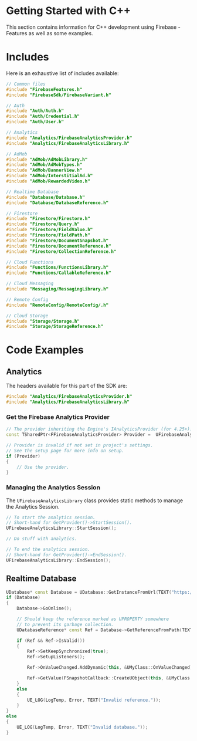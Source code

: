 # Getting Started with C++
This section contains information for C++ development using Firebase - Features as well as some examples.
# Includes
Here is an exhaustive list of includes available:
```cpp
// Common files
#include "FirebaseFeatures.h"
#include "FirebaseSdk/FirebaseVariant.h"

// Auth
#include "Auth/Auth.h"
#include "Auth/Credential.h"
#include "Auth/User.h"

// Analytics
#include "Analytics/FirebaseAnalyticsProvider.h"
#include "Analytics/FirebaseAnalyticsLibrary.h"

// AdMob
#include "AdMob/AdMobLibrary.h"
#include "AdMob/AdMobTypes.h"
#include "AdMob/BannerView.h"
#include "AdMob/InterstitialAd.h"
#include "AdMob/RewardedVideo.h"

// Realtime Database
#include "Database/Database.h"
#include "Database/DatabaseReference.h"

// Firestore
#include "Firestore/Firestore.h"
#include "Firestore/Query.h"
#include "Firestore/FieldValue.h"
#include "Firestore/FieldPath.h"
#include "Firestore/DocumentSnapshot.h"
#include "Firestore/DocumentReference.h"
#include "Firestore/CollectionReference.h"

// Cloud Functions
#include "Functions/FunctionsLibrary.h"
#include "Functions/CallableReference.h"

// Cloud Messaging
#include "Messaging/MessagingLibrary.h"

// Remote Config
#include "RemoteConfig/RemoteConfig/.h"

// Cloud Storage
#include "Storage/Storage.h"
#include "Storage/StorageReference.h"
```

# Code Examples
## Analytics
The headers available for this part of the SDK are:
```cpp
#include "Analytics/FirebaseAnalyticsProvider.h"
#include "Analytics/FirebaseAnalyticsLibrary.h"
```
### Get the Firebase Analytics Provider
```cpp
// The provider inheriting the Engine's IAnalyticsProvider (for 4.25+).
const TSharedPtr<FFirebaseAnalyticsProvider> Provider =  UFirebaseAnalyticsLibrary::GetAnalyticsProvider();

// Provider is invalid if not set in project's settings.
// See the setup page for more info on setup.
if (Provider)
{
    // Use the provider.
}
```
### Managing the Analytics Session
The `UFirebaseAnalyticsLibrary` class provides static methods to manage the Analytics Session.
```cpp
// To start the analytics session.
// Short-hand for GetProvider()->StartSession().
UFirebaseAnalyticsLibrary::StartSession();

// Do stuff with analytics.

// To end the analytics session.
// Short-hand for GetProvider()->EndSession().
UFirebaseAnalyticsLibrary::EndSession();
```

## Realtime Database
```cpp
UDatabase* const Database = UDatabase::GetInstanceFromUrl(TEXT("https://app-db.firebaseio.com/"));
if (Database)
{
    Database->GoOnline();

    // Should keep the reference marked as UPROPERTY somewhere
	// to prevent its garbage collection.
    UDatabaseReference* const Ref = Database->GetReferenceFromPath(TEXT("/SomeVal"));

    if (Ref && Ref->IsValid())
    {
        Ref->SetKeepSynchronized(true);
        Ref->SetupListeners();

        Ref->OnValueChanged.AddDynamic(this, &UMyClass::OnValueChanged);

        Ref->GetValue(FSnapshotCallback::CreateUObject(this, &UMyClass::OnGetValue));
    }
    else
    {
        UE_LOG(LogTemp, Error, TEXT("Invalid reference."));
    }
}
else
{
    UE_LOG(LogTemp, Error, TEXT("Invalid database."));
}
```
